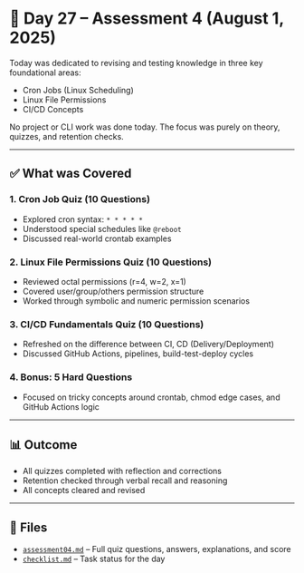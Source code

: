 # 🧪 Day 27 – Assessment 4 (August 1, 2025)

Today was dedicated to revising and testing knowledge in three key foundational areas:
- Cron Jobs (Linux Scheduling)
- Linux File Permissions
- CI/CD Concepts

No project or CLI work was done today. The focus was purely on theory, quizzes, and retention checks.

---

## ✅ What was Covered

### 1. Cron Job Quiz (10 Questions)
- Explored cron syntax: `* * * * *`
- Understood special schedules like `@reboot`
- Discussed real-world crontab examples

### 2. Linux File Permissions Quiz (10 Questions)
- Reviewed octal permissions (r=4, w=2, x=1)
- Covered user/group/others permission structure
- Worked through symbolic and numeric permission scenarios

### 3. CI/CD Fundamentals Quiz (10 Questions)
- Refreshed on the difference between CI, CD (Delivery/Deployment)
- Discussed GitHub Actions, pipelines, build-test-deploy cycles

### 4. Bonus: 5 Hard Questions
- Focused on tricky concepts around crontab, chmod edge cases, and GitHub Actions logic

---

## 📊 Outcome

- All quizzes completed with reflection and corrections
- Retention checked through verbal recall and reasoning
- All concepts cleared and revised

---

## 📁 Files

- [`assessment04.md`](./assessment04.md) – Full quiz questions, answers, explanations, and score
- [`checklist.md`](./../../../checklists/checklists-week04.md) – Task status for the day
